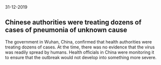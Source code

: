 31-12-2019

## Chinese authorities were treating dozens of cases of pneumonia of unknown cause

The government in Wuhan, China, confirmed that health authorities were treating dozens of cases. 
At the time, there was no evidence that the virus was readily spread by humans. 
Health officials in China were monitoring it to ensure that the outbreak would not develop into something more severe.